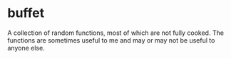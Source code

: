 # buffet
A collection of random functions, most of which are not fully cooked. The functions are sometimes useful to me and may or may not be useful to anyone else.
